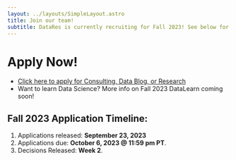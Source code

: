 ```yaml
---
layout: ../layouts/SimpleLayout.astro
title: Join our team!
subtitle: DataRes is currently recruiting for Fall 2023! See below for details.
---
```



# Apply Now!

* [Click here to apply for Consulting, Data Blog, or Research](https://forms.gle/MSWUfEKm2F96ayJy8)
* Want to learn Data Science? More info on Fall 2023 DataLearn coming soon!

## Fall 2023 Application Timeline:

1. Applications released: **September 23, 2023**
2. Applications due: **October 6, 2023 @ 11:59 pm PT**.
3. Decisions Released: **Week 2**.
